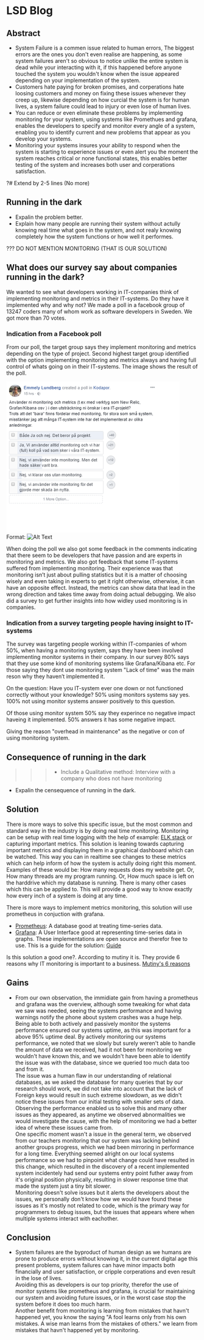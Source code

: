 # LSD Blog

## Abstract

- System Failure is a commen issue related to human errors, The biggest errors are the ones you don't even realise are happening, as some system failures aren't so obvious to notice unlike the entire system is dead while your interacting with it, if this happened before anyone touched the system you wouldn't know when the issue appeared depending on your implementation of the system.
- Customers hate paying for broken promises, and corperations hate loosing customers and money on fixing these issues whenever they creep up, likewise depending on how curcial the system is for human lives, a system failure could lead to injury or even lose of human lives.
- You can reduce or even eliminate these problems by implementing monitoring for your system, using systems like Promethues and grafana, enables the developers to specify and monitor every angle of a system, enabling you to identify current and new problems that appear as you develop your systems.
- Monitoring your systems insures your ability to respond when the system is starting to experience issues or even alert you the moment the system reaches critical or none functional states, this enables better testing of the system and increases both user and corperations satisfaction.

?# Extend by 2-5 lines (No more)

## Running in the dark
- Expalin the problem better.
- Explain how many people are running their system without actully knowing real time what goes in the system, and not realy knowing completely how the system functions or how well it performes.


??? DO NOT MENTION MONITORING (THAT IS OUR SOLUTION)
## What does our survey say about companies running in the dark?

We wanted to see what developers working in IT-companies think of implementing monitoring and metrics in their IT-systems. Do they have it implemented why and why not? We made a poll in a facebook group of 13247 coders many of whom work as software developers in Sweden. We got more than 70 votes.

### Indication from a Facebook poll
From our poll, the target group says they implement monitoring and metrics depending on the type of project. Second highest target group identified with the option implementing monitoring and metrics always and having full control of whats going on in their IT-systems.
The image shows the result of the poll.

![Facebook poll in a group for coders](/images/fb_poll.png)
Format: ![Alt Text](url)

When doing the poll we also got some feedback in the comments indicating that there seem to be developers that have passion and are experts in monitoring and metrics. We also got feedback that some IT-systems suffered from implementing monitoring. 
Their experience was that monitoring isn’t just about pulling statistics but it is a matter of choosing wisely and even taking in experts to get it right otherwise, otherwise, it can have an opposite effect. Instead, the metrics can show data that lead in the wrong direction and takes time away from doing actual debugging.
We also did a survey to get further insights into how widley used monitoring is in companies.

### Indication from a survey targeting people having insight to IT-systems

The survey was targeting people working within IT-companies of whom 50%, when having a monitoring system, says they have been involved implementing monitor systems in their company.
In our survey 80% says that they use some kind of monitoring systems like Grafana/Kibana etc.
For those saying they dont use monitoring system "Lack of time" was the main reson why they haven’t implemented it.

On the question: Have you IT-system ever one down or not functioned correctly without your knowledge? 50% using monitors systems say yes. 100% not using monitor systems answer positively to this question.

Of those using monitor system 50% say they experince no negative impact haveing it implemented.
50% answers it has some negative impact.

Giving the reason "overhead in maintenance" as the negative or con of using monitoring system.

## Consequence of running in the dark
>>>- Include a Qualitative method: Interview with a company who does not have monitoring
- Expalin the censequence of running in the dark.

## Solution
There is more ways to solve this specific issue, but the most common and standard way in the industry is by doing real time monitoring. Monitoring can be setup with real time logging with the help of example: [ELK stack](https://www.elastic.co/webinars/introduction-elk-stack) or capturing important metrics. This solution is leaning towards capturing important metrics and displaying them in a graphical dashboard which can be watched. This way you can in realtime see changes to these metrics which can help inform of how the system is actully doing right this moment. Examples of these would be: How many requests does my website get. Or, How many threads are my program running. Or, How much space is left on the harddrive which my database is running. There is many other cases which this can be applied to. This will provide a good way to know exactly how every inch of a system is doing at any time.

There is more ways to implement metrics monitoring, this solution will use prometheus in conjuction with grafana.
- [Prometheus](https://prometheus.io/): A database good at treating time-series data.
- [Grafana](https://grafana.com/): A User Interface good at representing time-series data in graphs.
These implementations are open source and therefor free to use. 
This is a guide for the solution: [Guide](https://github.com/vegasbrianc/prometheus)

Is this solution a good one?. According to mutiny it is. They provide 6 reasons why IT monitoring is important to a business.
[Mutiny's 6 reasons](https://www.mutiny.com/news/blogs/2016/6-reasons-why-IT-monitoring-and-reporting-is-important-to-your-business/)


## Gains
- From our own observation, the immidiate gain from having a prometheus and grafana was the overview, although some tweaking for what data we saw was needed, seeing the systems performance and having warnings notify the phone about system crashes was a huge help.  
Being able to both actively and passively monitor the systems performance ensured our systems uptime, as this was important for a above 95% uptime deal. By actively monitoring our systems performance, we noted that we slowly but surely weren't able to handle the amount of data we received, had it not been for monitoring we wouldn't have known this, and we wouldn't have been able to identify the issue was with the database, since we queried too much data too and from it.  
The issue was a human flaw in our understanding of relational databases, as we asked the database for many queries that by our research should work, we did not take into account that the lack of Foreign keys would result in such extreme slowdown, as we didn't notice these issues from our initial testing with smaller sets of data.  
Observing the performance enabled us to solve this and many other issues as they appeared, as anytime we observed abnormalities we would investigate the cause, with the help of monitoring we had a better idea of where these issues came from.  
One specific moment wasn't a issue in the general term, we observed from our teachers monitoring that our system was lacking behind another groups progress, which we had been mirroring in performance for a long time. Everything seemed alright on our local systems performance so we had to pinpoint what change could have resulted in this change, which resulted in the discovery of a recent implemented system incidentely had send our systems entry point futher away from it's original position physically, resulting in slower response time that made the system just a tiny bit slower.  
Monitoring doesn't solve issues but it alerts the developers about the issues, we personally don't know how we would have found these issues as it's mostly not related to code, which is the primary way for programmers to debug issues, but the issues that appears where  when multiple systems interact with eachother.  

## Conclusion
- System failures are the byproduct of human design as we humans are prone to produce errors without knowing it, in the current digital age this present problems, system failures can have minor impacts both financially and user satisfaction, or cripple corperations and even result in the lose of lives.  
Avoiding this as developers is our top priority, therefor the use of monitor systems like prometheus and grafana, is crucial for maintaining our system and avoiding future issues, or in the worst case stop the system before it does too much harm.  
Another benefit from monitoring is learning from mistakes that havn't happened yet, you know the saying "A fool learns only from his own mistakes. A wise man learns from the mistakes of others." we learn from mistakes that havn't happened yet by monitoring.
